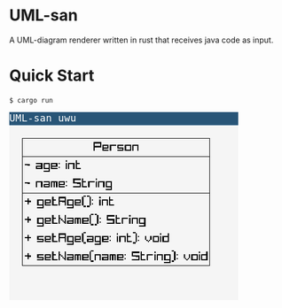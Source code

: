# UML-san
A UML-diagram renderer written in rust that receives java code as input.

# Quick Start
```console
$ cargo run
```

![Example](thumbnail.png)
